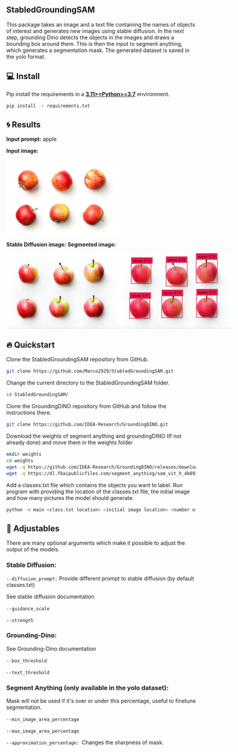 ## StabledGroundingSAM

This package takes an image and a text file containing the names of objects of interest and generates new images using stable diffusion. In the next step, grounding Dino detects the objects in the images and draws a bounding box around them. This is then the input to segment anything, which generates a segmentation mask. The generated dataset is saved in the yolo format.
## 💻 Install

Pip install the requirements in a
[**3.11>=Python>=3.7**](https://www.python.org/) environment.

```bash
pip install -r requirements.txt
```

## 🌀 Results
**Input prompt:** apple

**Input image:** 

<img src=".asset/input_apple.png" alt="drawing" width="300"/>

**Stable Diffusion image:**       **Segmented image:**
<div style="display: flex;">
  <img src=".asset/stabled_apple.png" alt="drawing" width="300"/>
  <img src=".asset/segmented_apple.png" alt="drawing" width="300"/>
</div>

## 🔥 Quickstart


Clone the StabledGroundingSAM repository from GitHub.

```bash
git clone https://github.com/Marco2929/StabledGroundingSAM.git
```

Change the current directory to the StabledGroundingSAM folder.

```bash
cd StabledGroundingSAM/
```


Clone the GroundingDINO repository from GitHub and follow the instructions there.

```bash
git clone https://github.com/IDEA-Research/GroundingDINO.git
```

Download the weights of segment anything and groundingDINO (If not already done) and move them in the weights folder

```bash
mkdir weights
cd weights
wget -q https://github.com/IDEA-Research/GroundingDINO/releases/download/v0.1.0-alpha/groundingdino_swint_ogc.pth
wget -q https://dl.fbaipublicfiles.com/segment_anything/sam_vit_h_4b8939.pth
```

Add a classes.txt file which contains the objects you want to label.
Run program with providing the location of the classes.txt file, the initial image and how many pictures the model should generate.
```bash
python -m main <class.txt location> <initial image location> <number of pictures>
```

## 🔧 Adjustables

There are many optional arguments which make it possible to adjust the output of the models.
### Stable Diffusion:
`--diffusion_prompt:` Provide different prompt to stable diffusion (by default classes.txt)

See stable diffusion documentation

`--guidance_scale`

`--strength`

### Grounding-Dino:

See Grounding-Dino documentation

`--box_threshold`

`--text_threshold`
### Segment Anything (only available in the yolo dataset):
Mask will not be used if it's over or under this percentage, useful to finetune segmentation.

`--min_image_area_percentage`

`--max_image_area_percentage`

`--approximation_percentage: `Changes the sharpness of mask.
